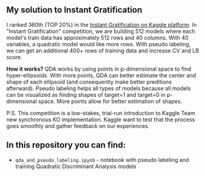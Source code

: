 ## My solution to Instant Gratification

I ranked 360th (TOP 20%) in the [Instant Gratification on Kaggle platform](https://www.kaggle.com/c/instant-gratification/leaderboard). In "Instant Gratification" competition, we are building 512 models where each model's train data has approximately 512 rows and 40 columns. With 40 variables, a quadratic model would like more rows. With pseudo labeling, we can get an additional 400+ rows of training data and increase CV and LB score. 

**How it works?** QDA works by using points in p-dimensional space to find hyper-ellipsoids. With more points, QDA can better estimate the center and shape of each ellipsoid (and consequently make better preditions afterward).
Pseudo labeling helps all types of models because all models can be visualized as finding shapes of target=1 and target=0 in p-dimensional space. More points allow for better estimation of shapes.

P.S. This competition is a low-stakes, trial-run introduction to Kaggle Team new synchronous KO implementation. Kaggle want to test that the process goes smoothly and gather feedback on our experiences.

## In this repository you can find:
* `qda_and_pseudo_labeling.ipynb` - notebook with pseudo labeling and training Quadratic Discriminant Analysis models
